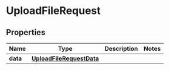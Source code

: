 

# UploadFileRequest


## Properties

| Name | Type | Description | Notes |
|------------ | ------------- | ------------- | -------------|
|**data** | [**UploadFileRequestData**](UploadFileRequestData.md) |  |  |



